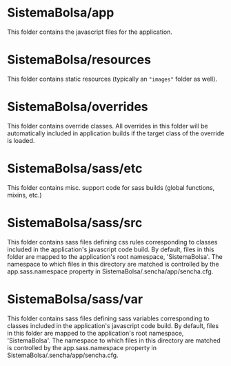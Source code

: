 # SistemaBolsa/app

This folder contains the javascript files for the application.

# SistemaBolsa/resources

This folder contains static resources (typically an `"images"` folder as well).

# SistemaBolsa/overrides

This folder contains override classes. All overrides in this folder will be 
automatically included in application builds if the target class of the override
is loaded.

# SistemaBolsa/sass/etc

This folder contains misc. support code for sass builds (global functions, 
mixins, etc.)

# SistemaBolsa/sass/src

This folder contains sass files defining css rules corresponding to classes
included in the application's javascript code build.  By default, files in this 
folder are mapped to the application's root namespace, 'SistemaBolsa'. The
namespace to which files in this directory are matched is controlled by the
app.sass.namespace property in SistemaBolsa/.sencha/app/sencha.cfg. 

# SistemaBolsa/sass/var

This folder contains sass files defining sass variables corresponding to classes
included in the application's javascript code build.  By default, files in this 
folder are mapped to the application's root namespace, 'SistemaBolsa'. The
namespace to which files in this directory are matched is controlled by the
app.sass.namespace property in SistemaBolsa/.sencha/app/sencha.cfg. 
